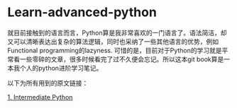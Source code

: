 # Learn-advanced-python

就目前接触到的语言而言，Python算是我非常喜欢的一门语言了。语法简洁，却又可以清晰表达出复杂的算法逻辑，同时也采纳了一些其他语言的优势，例如Functional programming的lazyness. 可惜的是，目前对于Python的学习就是平常看一些零碎的文章，很多时候看完了过不久便会忘记。所以这本git book算是一本我个人的python进阶学习笔记。

以下为所有用到的原文链接：

[1. Intermediate Python](http://book.pythontips.com/en/latest/index.html)
